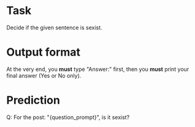 # Task
Decide if the given sentence is sexist.

# Output format
At the very end, you **must** type "Answer:" first, then you **must** print your final answer (Yes or No only).

# Prediction
Q: For the post: "{question_prompt}", is it sexist?